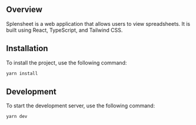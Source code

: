 ## Overview

Splensheet is a web application that allows users to view spreadsheets. It is built using React, TypeScript, and Tailwind CSS.

## Installation

To install the project, use the following command:

```bash
yarn install
```

## Development

To start the development server, use the following command:

```bash
yarn dev
```
